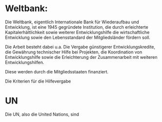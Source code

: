 # Weltbank:
Die Weltbank, eigentlich Internationale Bank für Wiederaufbau und Entwicklung, ist eine 1945 gegründete Institution, die durch erleichterte Kapitalerhältlichkeit sowie weiterer Entwicklungshilfe die wirtschaftliche Entwicklung sowie den Lebensstandard der Mitgliedsländer fördern soll.

Die Arbeit besteht dabei u.a. Die Vergabe günstigerer Entwicklungskredite, die Gewährung technischer Hilfe bei Projekten, die Koordination von Entwicklungshilfe sowie die Erleichterung der Zusammenarbeit mit weiteren Entwicklungshilfen.

Diese werden durch die Mitgliedsstaaten finanziert.

Die Kriterien für die Hilfevergabe 

# UN
Die UN, also die United Nations, sind 
